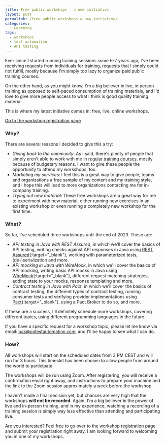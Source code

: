 ```yaml
---
title: Free public workshops - a new initiative 
layout: post
permalink: /free-public-workshops-a-new-initiative/
categories:
  - Learning
tags:
  - workshops
  - test automation
  - API testing
---
```

Ever since I started running training sessions some 6-7 years ago, I've been receiving requests from individuals for training, requests that I simply could not fulfill, mostly because I'm simply too lazy to organize paid public training courses.

On the other hand, as you might know, I'm a big believer in live, in person training as opposed to self-paced consumption of training materials, and I'd love to give more people access to what I think is good quality training material.

This is where my latest initiative comes in: free, live, online workshops.

[Go to the workshop registration page](/free-public-workshops/)

### Why?
There are several reasons I decided to give this a try:

* _Giving back to the community_: As I said, there's plenty of people that simply aren't able to work with me in [regular training courses](/training/), mostly because of budgetary reasons. I want to give these people the opportunity to attend my workshops, too.
* _Marketing my services_: I feel this is a great way to give people, teams and organizations a free sample of my content and my training style, and I hope this will lead to more organizations contacting me for in-company training.
* _Trying out new material_: These free workshops are a great way for me to experiment with new material, either running new exercises in an existing workshop or even running a completely new workshop for the first time.

### What?
So far, I've scheduled three workshops until the end of 2023. These are:

* _API testing in Java with REST Assured_, in which we'll cover the basics of API testing, writing checks against API responses in Java using [REST Assured](https://rest-assured.io/){:target="_blank"}, working with parameterized tests, (de-)serialization and more.
* _API mocking in Java with WireMock_, in which we'll cover the basics of API mocking, writing basic API mocks in Java using [WireMock](https://wiremock.org/){:target="_blank"}, different request matching strategies, adding state to your mocks, response templating and more.
* _Contract testing in Java with Pact_, in which we'll cover the basics of contract testing, the different types of contract testing, running consumer tests and verifying provider implementations using [Pact](https://docs.pact.io/){:target="_blank"}, using a Pact Broker to do so, and more.

If these are a success, I'll definitely schedule more workshops, covering different topics, using different programming languages in the future.

If you have a specific request for a workshop topic, please let me know via email: bas@ontestautomation.com, and I'll be happy to see what I can do.

### How?
All workshops will start on the scheduled dates from 3 PM CEST and will run for 3 hours. This timeslot has been chosen to allow people from around the world to participate.

The workshops will be run using Zoom. After registering, you will receive a confirmation email right away, and instructions to prepare your machine and the link to the Zoom session approximately a week before the workshop.

I haven't made a final decision yet, but chances are very high that the workshops **will not be recorded**. Again, I'm a big believer in the power of live and in-person training, and in my experience, watching a recording of a training session is simply way less effective than attending and participating live.

Are you interested? Feel free to go over to the [workshop registration page](/free-public-workshops/) and submit your registration right away. I am looking forward to welcoming you in one of my workshops.